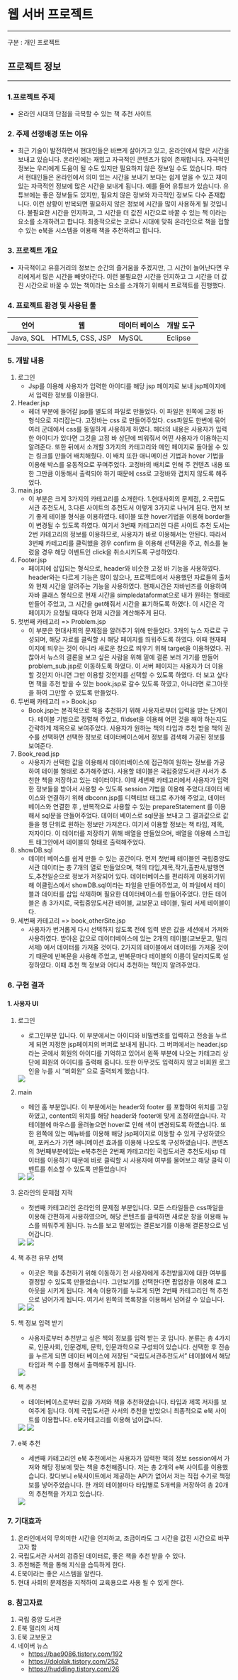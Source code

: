 # 웹 서버 프로젝트

---

구분 : 개인 프로젝트

## 프로젝트 정보

---

### 1.프로젝트 주제

- 온라인 시대의 단점을 극복할 수 있는 책 추천 사이트 

### 2. 주제 선정배경 또는 이유

-  최근 기술이 발전하면서 현대인들은 바쁘게 살아가고 있고, 온라인에서 많은 시간을 보내고 있습니다. 온라인에는 재밌고 자극적인  콘텐츠가 많이 존재합니다. 자극적인 정보는 우리에게 도움이 될 수도 있지만 필요하지 않은 정보일  수도 있습니다. 따라서 현대인들은 온라인에서 의미 있는 시간을 보내기 보다는 쉽게 얻을 수 있고  재미있는 자극적인 정보에 많은 시간을 보내게 됩니다.   예를 들어 유튜브가 있습니다. 유튜브에는  좋은 정보들도 있지만, 필요치 않은 정보와 자극적인 정보도 다수 존재합니다. 이런 상황이 반복되면 필요하지 않은 정보에 시간을 많이 사용하게 될 것입니다.   불필요한 시간을 인지하고, 그  시간을 더 값진 시간으로 바꿀 수 있는 책 이라는 요소를 소개하려고 합니다. 최종적으로는 코로나  시대에 맞춰 온라인으로 책을 접할 수 있는   e북을 시스템을 이용해 책을 추천하려고 합니다.   

### 3. 프로젝트 개요

-   자극적이고 유흥거리의 정보는  순간의 즐거움을 주겠지만, 그 시간이 늘어난다면 우리에게서 많은 시간을 빼앗아간다.  이런 불필요한 시간을 인지하고 그  시간을 더 값진 시간으로 바꿀 수 있는 책이라는 요소를 소개하기 위해서 프로젝트를 진행했다. 


### 4. 프로젝트 환경 및 사용된 툴

| 언어      | 웹              | 데이터 베이스 | 개발 도구 |
| --------- | --------------- | ------------- | --------- |
| Java, SQL | HTML5, CSS, JSP | MySQL         | Eclipse   |

### 5. 개발 내용

1. 로그인  
   - Jsp를 이용해 사용자가 입력한  아이디를 해당 jsp 페이지로 보내 jsp페이지에서 입력한  정보를 이용한다.   
2. Header.jsp
   -  헤더 부분에 들어갈 jsp를  별도의 파일로 만들었다. 이 파일은 왼쪽에 고정 바 형식으로 자리잡는다. 고정바는 css 로 만들어주었다. css파일도 한번에 묶어 여러 군데에서 css를 동일하게 사용하게  하였다. 헤더의 내용은 사용자가 입력한 아이디가 있다면 그것을 고정 바 상단에 띄워줘서 어떤 사용자가  이용하는지 알려준다. 또한 뒤에서 소개할 3가지의 카테고리와  메인 페이지로 돌아올 수 있는 링크를 만들어 배치해줬다. 이 배치 또한 애니메이션 기법과 hover 기법을 이용해 박스를 유동적으로 꾸며주었다. 고정바의  배치로 인해 주 컨텐츠 내용 또한 그만큼 이동해서 출력되야 하기 때문에 css로 고정바와 겹치지  않도록 해주었다.   
3. main.jsp
   - 이 부분은 크게 3가지의  카테고리를 소개한다. 1.현대사회의 문제점, 2.국립도서관  추천도서, 3.다른 사이트의 추천도서 이렇게 3가지로  나뉘게 된다. 먼저 보기 좋게 테이블 형식을 이용하였다. 테이블  또한 hover기법을 이용해 border들이 변경될 수  있도록 하였다. 여기서 3번째 카테고리인 다른 사이트  추천 도서는 2번 카테고리의 정보를 이용하므로, 사용자가  바로 이용해서는 안된다. 따라서 3번째 카테고리를 클릭했을  경우 confirm 을 이용해 선택권을 주고, 취소를  눌렀을 경우 해당 이벤트인 click을 취소시키도록 구성하였다.   
4. Footer.jsp
   - 페이지에 삽입되는 형식으로,  header와 비슷한 고정 바 기능을 사용하였다. header와는 다르게 기능은 많이  않으나, 프로젝트에서 사용했던 자료들의 출처와 현재 시간을 알려주는 기능을 사용하였다. 현재시간은 자바빈즈를 이용하여 자바 클래스 형식으로 현재 시간을 simpledataformat으로  내가 원하는 형태로 만들어 주었고, 그 시간을 get해줘서  시간을 표기하도록 하였다. 이 시간은 각 페이지가 요청될 때마다 현재 시간을 계산해주게 된다.   
5. 첫번째 카테고리 => Problem.jsp
   - 이 부분은 현대사회의 문제점을 알려주기 위해 만들었다. 3개의 뉴스 자료로 구성되며, 해당 자료를 클릭할 시 해당 페이지를  띄워주도록 하였다. 이때 현재페이지에 띄우는 것이 아니라 새로운 창으로 띄우기 위해 target을 이용하였다. 귀찮아서 뉴스의 결론을 보고 싶은 사람을  위해 밑에 결론 보러 가기를 만들어 problem_sub.jsp로 이동하도록 하였다. 이 서버 페이지는 사용자가 더 이용 할 것인지 아니면 그만 이용할 것인지를 선택할 수 있도록 하였다. 더 보고 싶다면 책을 추천 받을 수 있는 book.jsp로 갈수  있도록 하였고, 아니라면 로그아웃을 하여 그만할 수 있도록 만들었다.   
6. 두번째 카테고리 => Book.jsp
   - Book.jsp는 본격적으로 책을 추천하기  위해 사용자로부터 입력을 받는 단계이다. 테이블 기법으로 정렬해 주었고, fildset을 이용해 어떤 것을 해야 하는지도 간략하게 제목으로 보여주었다. 사용자가 원하는 책의 타입과 추천 받을 책의 권수를 선택하면 선택한 정보로 데이터베이스에서 정보를 검색해  가공된 정보를 보여준다.   
7. Book_read.jsp
   - 사용자가 선택한 값을 이용해서 데이터베이스에 접근하여 원하는 정보를  가공하여 테이블 형태로 추가해주었다. 사용할 테이블은 국립중앙도서관 사서가 추천한 책을 저장하고  있는 데이터이다.   이때 세번째 카테고리에서 사용자가 입력한 정보들을 받아서 사용할 수  있도록 session 기법을 이용해 주었다.데이터 베이스와  연결하기 위해 dbconn.jsp를 디렉티브 태그로 추가해 주었고,  데이터 베이스와 연결한 후 , 반복적으로 사용할 수 있는 prepareStatement 를 이용해서 sql문을 만들어주었다. 데이터 베이스로 sql문을 보내고 그 결과값으로 값들을 행 단위로  원하는 정보만 가져온다. 여기서 이용할 정보는 책 타입, 제목, 저자이다. 이 데이터를 저장하기 위해 배열을 만들었으며, 배열을 이용해 스크립트 태그안에서 테이블의 형태로 출력해주었다.   
8. showDB.sql
   - 데이터 베이스를 쉽게 만들 수 있는 공간이다. 먼저 첫번째 테이블인 국립중앙도서관 데이터는 총 7개의 열로 만들었으며, 책의  타입,제목,작가,출판사,발행연도,추천일순으로 정보가 저장되어 있다. 데이터베이스를 편리하게 이용하기위해 이클립스에서 showDB.sql이라는  파일을 만들어주었고, 이 파일에서 테이블과 데이터를 삽입 삭제하며 필요한 데이터베이스를 만들어주었다. 만든 테이블은 총 3가지로, 국립중앙도서관  테이블, 교보문고 테이블, 밀리 서제 테이블이다.  
9. 세번째 카테고리 => book_otherSite.jsp
   -  사용자가 번거롭게 다시 선택하지 않도록 전에 입력 받은 값을 세션에서  가져와 사용하였다. 받아온 값으로 데이터베이스에 있는 2개의  테이블(교보문고, 밀리 서제) 에서 데이터를 가져올 것이다.   2가지의 테이블에서 데이터를  가져올 것이기 때문에 반복문을 사용해 주었고, 반복문마다 테이블의 이름이 달라지도록 설정하였다. 이때 추천 책 정보와 어디서 추천하는 책인지 알려주었다.  

### 6. 구현 결과

#### 1. 사용자 UI

1. 로그인

   -   로그인부분 입니다. 이 부분에서는 아이디와 비밀번호를 입력하고  전송을 누르게 되면 지정한 jsp페이지의 버퍼로 보내게 됩니다. 그  버퍼에서는 header.jsp 라는 곳에서 회원의 아이디를 기억하고 있어서 왼쪽 부분에 나오는 카테고리  상단에 회원의 아이디를 출력해 줍니다. 또한 아무것도 입력하지 않고 비회원 로그인을 누를 시 “비회원” 으로 출력되게 했습니다.   

   <img src="./images/로그인.png">

2. main

   - 메인 홈 부분입니다. 이 부분에서는 header와 footer 를 포함하여 위치를 고정하였고, content의 위치를 해당 header와 footer에 맞게 조정하였습니다. 각 테이블에 마우스를 올려놓으면 hover로 인해 색이 변경되도록 하였습니다. 또한 왼쪽에 있는 메뉴바를 이용해 해당 jsp페이지로 이동할 수 있게 구성하였으며, 포커스가 가면 애니메이션 효과를 이용해 나오도록 구성하였습니다. 콘텐츠의 3번째부분에있는 e북추천은 2번째 카테고리인 국립도서관 추천도서jsp 데이터를 이용하기 때문에 바로 클릭할 시 사용자에 여부를 물어보고 해당 클릭 이벤트를 취소할 수 있도록 만들었습니다

   <img src="./images/main1.png">

   <img src="./images/main2.png">

3. 온라인의 문제점 지적 

   - 첫번째 카테고리인 온라인의 문제점 부분입니다. 모든 스타일들은 css파일을 이용해 간편하게 사용하였으며, 해당 콘텐츠를 클릭하면 새로운 창을 이용해 뉴스를 띄워주게 됩니다. 뉴스를  보고 밑에있는 결론보기를 이용해 결론창으로 넘어갑니다.   

   <img src="./images/cate1_1.png">

   <img src="./images/cate1_2.png">

4. 책 추천 유무 선택 

   - 이곳은 책을 추천하기 위해 이동하기 전 사용자에게 추천받을지에 대한  여부를 결정할 수 있도록 만들었습니다. 그만보기를 선택한다면 팝업창을 이용해 로그아웃을 시키게 됩니다. 계속 이용하기를 누르게 되면 2번째 카테고리인 책 추천으로 넘어가게  됩니다. 여기서 왼쪽의 목록창을 이용해서 넘어갈 수 있습니다.   

   <img src="./images/cate2_1.png">

   <img src="./images/cate2_2.png">

5. 책 정보 입력 받기

   - 사용자로부터 추천받고 싶은 책의 정보를 입력 받는 곳 입니다. 분류는 총 4가지로, 인문사회, 인문경제, 문학, 인문과학으로  구성되어 있습니다. 선택한 후 전송을 누르게 되면 데이터 베이스에 저장된 “국립도서관추천도서” 테이블에서 해당 타입과 책 수를 정해서 출력해주게 됩니다.   

   <img src="./images/cate2_3.png">

6. 책 추천 

   - 데이터베이스로부터 값을 가져와 책을 추천하였습니다. 타입과 제목 저자를 보여주게 됩니다. 이제 국립도서관 사서의  추천을 받았으니 최종적으로 e북 사이트를 이용합니다. e북카테고리를  이용해 넘어갑니다.   

   <img src="./images/cate2_4.png">

   <img src="./images/cate2_5.png">

   

7. e북 추천 

   - 세번째 카테고리인 e북  추천에서는 사용자가 입력한 책의 정보 session에서 가져와 해당 정보에 맞는 책을 추천해줍니다. 저는 총 2개의 e북  사이트를 이용했습니다. 찾다보니 e북사이트에서 제공하는  API가 없어서 저는 직접 수기로 책정보를 넣어주었습니다. 한  개의 테이블마다 타입별로 5개씩을 저장하여 총 20개의  추천책을 가지고 있습니다.   

   <img src="./images/cate3_1.png">

### 7. 기대효과

1. 온라인에서의 무의미한 시간을 인지하고, 조금이라도  그 시간을 값진 시간으로 바꾸고자 함 
2. 국립도서관 사서의 검증된 데이터로, 좋은 책을 추천 받을 수 있다.   
3. 추천해준 책을 통해 지식을  습득하게 한다. 
4. E북이라는 좋은 시스템을 알린다.   
5. 현대 사회의 문제점을 지적하여  교육용으로 사용 될 수 있게 한다.  

### 8. 참고자료

1. 국립 중앙 도서관
2. E북 밀리의 서제
3. E북 교보문고  
4. 네이버 뉴스   
   - https://bae9086.tistory.com/192 
   - https://dololak.tistory.com/252  
   - https://huddling.tistory.com/26